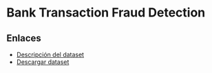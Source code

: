# Bank Transaction Fraud Detection  

## Enlaces  

- [Descripción del dataset](https://www.dynamicduniya.in/dataset/bank-transaction-fraud-detection)  
- [Descargar dataset](https://www.kaggle.com/datasets/marusagar/bank-transaction-fraud-detection)
